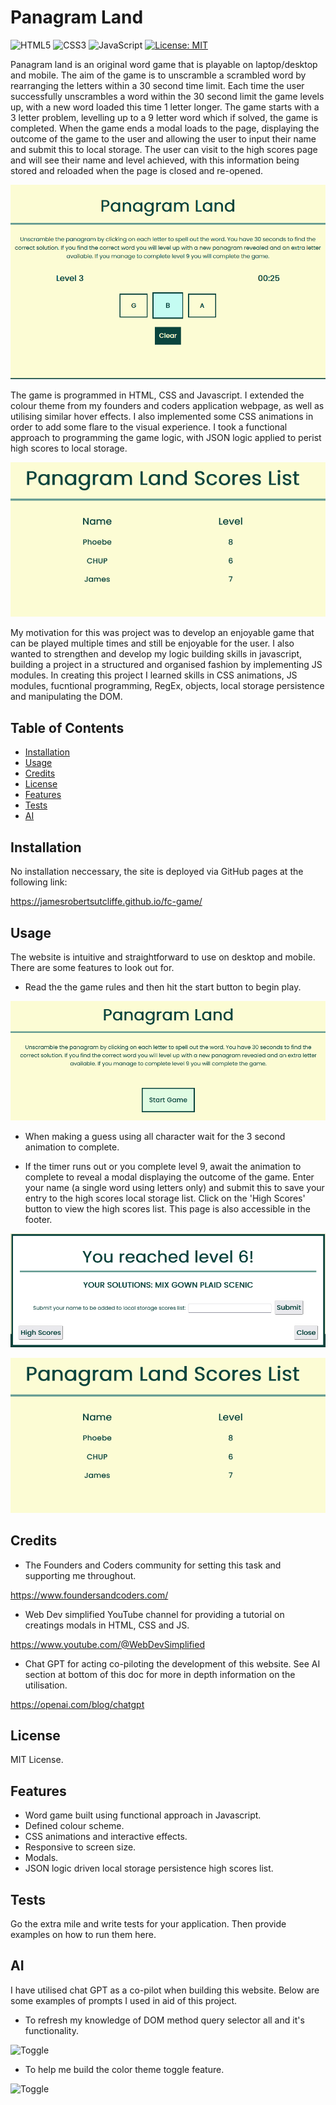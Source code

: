 # Panagram Land

![HTML5](https://img.shields.io/badge/html5-%23E34F26.svg?style=for-the-badge&logo=html5&logoColor=white) ![CSS3](https://img.shields.io/badge/css3-%231572B6.svg?style=for-the-badge&logo=css3&logoColor=white) ![JavaScript](https://img.shields.io/badge/javascript-%23323330.svg?style=for-the-badge&logo=javascript&logoColor=%23F7DF1E) [![License: MIT](https://img.shields.io/badge/License-MIT-yellow.svg)](https://opensource.org/licenses/MIT)

Panagram land is an original word game that is playable on laptop/desktop and mobile. The aim of the game is to unscramble a scrambled word by rearranging the letters within a 30 second time limit. Each time the user successfully unscrambles a word within the 30 second limit the game levels up, with a new word loaded this time 1 letter longer. The game starts with a 3 letter problem, levelling up to a 9 letter word which if solved, the game is completed. When the game ends a modal loads to the page, displaying the outcome of the game to the user and allowing the user to input their name and submit this to local storage. The user can visit to the high scores page and will see their name and level achieved, with this information being stored and reloaded when the page is closed and re-opened.  

![Gameplay](assets/images/fc_game.png)

The game is programmed in HTML, CSS and Javascript. I extended the colour theme from my founders and coders application webpage, as well as utilising similar hover effects. I also implemented some CSS animations in order to add some flare to the visual experience. I took a functional approach to programming the game logic, with JSON logic applied to perist high scores to local storage. 

![Scores](assets/images/scores.png)

My motivation for this was project was to develop an enjoyable game that can be played multiple times and still be enjoyable for the user. I also wanted to strengthen and develop my logic building skills in javascript, building a project in a structured and organised fashion by implementing JS modules. In creating this project I learned skills in CSS animations, JS modules, fucntional programming, RegEx, objects, local storage persistence and manipulating the DOM.

## Table of Contents

- [Installation](#installation)
- [Usage](#usage)
- [Credits](#credits)
- [License](#license)
- [Features](#features)
- [Tests](#tests)
- [AI](#ai)

## Installation

No installation neccessary, the site is deployed via GitHub pages at the following link:

https://jamesrobertsutcliffe.github.io/fc-game/

## Usage

The website is intuitive and straightforward to use on desktop and mobile. There are some features to look out for. 

- Read the the game rules and then hit the start button to begin play.

![Start](assets/images/start.png)

- When making a guess using all character wait for the 3 second animation to complete.

- If the timer runs out or you complete level 9, await the animation to complete to reveal a modal displaying the outcome of the game. Enter your name (a single word using letters only) and submit this to save your entry to the high scores local storage list. Click on the 'High Scores' button to view the high scores list. This page is also accessible in the footer.  

![Modal](assets/images/modal.png)

![Scores](assets/images/scores.png)

## Credits

- The Founders and Coders community for setting this task and supporting me throughout. 

https://www.foundersandcoders.com/

- Web Dev simplified YouTube channel for providing a tutorial on creatings modals in HTML, CSS and JS.

https://www.youtube.com/@WebDevSimplified

- Chat GPT for acting co-piloting the development of this website. See AI section at bottom of this doc for more in depth information on the utilisation.

https://openai.com/blog/chatgpt

## License

MIT License.

## Features

- Word game built using functional approach in Javascript.
- Defined colour scheme.
- CSS animations and interactive effects. 
- Responsive to screen size. 
- Modals.
- JSON logic driven local storage persistence high scores list.

## Tests

Go the extra mile and write tests for your application. Then provide examples on how to run them here.

## AI

I have utilised chat GPT as a co-pilot when building this website. Below are some examples of prompts I used in aid of this project.  

- To refresh my knowledge of DOM method query selector all and it's functionality. 

![Toggle](assets/images/query.png)

- To help me build the color theme toggle feature.

![Toggle](assets/images/toggle.png)

